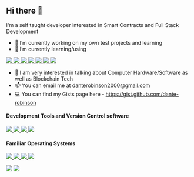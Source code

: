 ## Hi there 👋

I'm a self taught developer interested in Smart Contracts and Full Stack Development

- 🔭 I’m currently working on my own test projects and learning
- 🌱 I’m currently learning/using<br>
<p>
  <a href="https://soliditylang.org/">
    <img src="https://img.shields.io/badge/Solidity-363636?logo=Solidity&logoColor=FFFFFF&style=for-the-badge" />
  </a>
    <a href="https://reactjs.org/">
    <img src="https://img.shields.io/badge/React-61DAFB?logo=React&logoColor=FFFFFF&style=for-the-badge" />
  </a>
  <a href="https://nodejs.org/en/">
    <img src="https://img.shields.io/badge/Node.js-339933?logo=Node.js&logoColor=FFFFFF&style=for-the-badge" />   </a>
  <a href="https://www.javascript.com/">
    <img src="https://img.shields.io/badge/JavaScript-F7DF1E?logo=JavaScript&logoColor=000000&style=for-the-badge" />
  </a>
  <a href="https://html.spec.whatwg.org/">
    <img src="https://img.shields.io/badge/HTML-E34F26?logo=HTML5&logoColor=FFFFFF&style=for-the-badge" />
  </a>
  <a href="https://www.w3.org/TR/CSS/#css">
    <img src="https://img.shields.io/badge/CSS-1572B6?logo=CSS3&logoColor=FFFFFF&style=for-the-badge" />
  </a>
  </a>
  <a href="https://www.mongodb.com/">
    <img src="https://img.shields.io/badge/MongoDB-47A248?logo=MongoDB&logoColor=FFFFFF&style=for-the-badge" />
  </a>
</p>

- 💬 I am very interested in talking about Computer Hardware/Software as well as Blockchain Tech
- 📫 You can email me at danterobinson2000@gmail.com
- 💻 You can find my Gists page here - https://gist.github.com/dante-robinson

#### Development Tools and Version Control software
<p>
  <a href="https://git-scm.com/">
    <img src="https://img.shields.io/badge/Git-F05032?logo=Git&logoColor=FFFFFF&style=for-the-badge" />
  </a>
    <a href="https://github.com/">
    <img src="https://img.shields.io/badge/GitHub-181717?logo=GitHub&logoColor=FFFFFF&style=for-the-badge" />
  </a>
  <a href="https://www.heroku.com/">
    <img src="https://img.shields.io/badge/Heroku-430098?logo=Heroku&logoColor=FFFFFF&style=for-the-badge" />   </a>
  <a href="https://www.openbsd.org/">
    <img src="https://img.shields.io/badge/Atom-66595C?logo=Atom&logoColor=FFFFFF&style=for-the-badge" />
  </a>
</p>

#### Familiar Operating Systems<br>
<p>
  <a href="https://www.linux.org/pages/download/">
    <img src="https://img.shields.io/badge/Linux-FCC624?logo=Linux&logoColor=000000&style=for-the-badge" />
  </a>
    <a href="https://www.apple.com/macos">
    <img src="https://img.shields.io/badge/macOS-000000?logo=Apple&logoColor=FFFFFF&style=for-the-badge" />
  </a>
  <a href="https://www.microsoft.com/en-us/windows?r=1">
    <img src="https://img.shields.io/badge/Windows-0078D6?logo=Windows&logoColor=FFFFFF&style=for-the-badge" />   </a>
  <a href="https://www.openbsd.org/">
    <img src="https://img.shields.io/badge/OpenBSD-F2CA30?logo=OpenBSD&logoColor=000000&style=for-the-badge" />
  </a>
</p>

<!--- Github commit stats --->
<img src="https://github-readme-stats.vercel.app/api?username=dante-robinson&count_private=true&theme=tokyonight&show_icons=true" />

<!--- Github top langauges used --->
<img src="https://github-readme-stats.vercel.app/api/top-langs/?username=dante-robinson&layout=compact&theme=tokyonight" />
